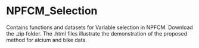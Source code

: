# NPFCM_Selection
Contains functions and datasets for Variable selection in NPFCM. Download the .zip folder. The .html files illustrate the demonstration of the proposed method for alcium and bike data.
